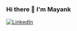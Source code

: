 ### Hi there 👋 I'm Mayank

[![LinkedIn](https://skillicons.dev/icons?i=linkedin)]([https://skillicons.dev](https://www.linkedin.com/in/mayank-ramnani/))


<!--
**mayank-ramnani/mayank-ramnani** is a ✨ _special_ ✨ repository because its `README.md` (this file) appears on your GitHub profile.

Here are some ideas to get you started:

- 🔭 I’m currently working on ...
- 🌱 I’m currently learning ...
- 👯 I’m looking to collaborate on ...
- 🤔 I’m looking for help with ...
- 💬 Ask me about ...
- 📫 How to reach me: ...
- 😄 Pronouns: ...
- ⚡ Fun fact: ...
-->
